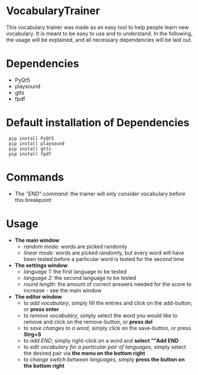 # **VocabularyTrainer**

This vocabulary trainer was made as an easy tool to help people learn new vocabulary. It is meant to be easy to use and to understand. In the following, the usage will be explained, and all necessary dependencies will be laid out.

# **Dependencies**

* PyQt5
* playsound
* gtts
* fpdf

# **Default installation of Dependencies**

```pip
 pip install PyQt5
 pip install playsound
 pip install gtts
 pip install fpdf
```

# **Commands**

* The _"END" command:_ the trainer will only consider vocabulary before this breakpoint

# **Usage**

* **The main window**
  * _random mode:_ words are picked randomly
  * _linear mode:_ words are picked randomly, but every word will have been tested before a particular word is tested for the second time
* **The settings window**
  * _language 1:_ the first language to be tested
  * _language 2:_ the second language to be tested
  * _round length:_ the amount of correct answers needed for the score to increase - see the main window
* **The editor window**
  * to _add vocabulary_, simply fill the entries and click on the add-button, or **press enter**
  * to _remove vocabulary_, simply select the word you would like to remove and click on the remove-button, or **press del**
  * to _save changes to a word_, simply click on the save-button, or press **Strg+S**
  * to _add END_, simply right-click on a word and **select ""Add END**
  * to _edit vocabulary for a particular pair of languages_, simply select the desired pair via **the menu on the bottom right**
  * to _change switch between languages_, simply **press the button on the bottom right**
